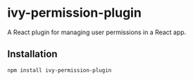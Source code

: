 # ivy-permission-plugin

A React plugin for managing user permissions in a React app.

## Installation

```bash
npm install ivy-permission-plugin
